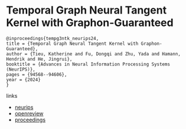 # Temporal Graph Neural Tangent Kernel with Graphon-Guaranteed

```
@inproceedings{tempg3ntk_neurips24,
title = {Temporal Graph Neural Tangent Kernel with Graphon-Guaranteed},
author = {Tieu, Katherine and Fu, Dongqi and Zhu, Yada and Hamann, Hendrik and He, Jingrui},
booktitle = {Advances in Neural Information Processing Systems (NeurIPS)},
pages = {94568--94606},
year = {2024}
}
```

links
- [neurips](https://nips.cc/Conferences/2024/Schedule?showEvent=96832)
- [openreview](https://openreview.net/forum?id=266nH7kLSV)
- [proceedings](https://papers.nips.cc//paper_files/paper/2024/hash/abd3c6b90e474ec50a52c446926b00be-Abstract-Conference.html)
